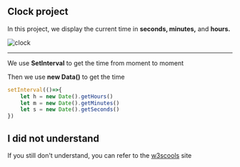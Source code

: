 ## Clock project

In this project, we display the current time in **seconds, minutes,** and **hours.**

![clock](https://33333.cdn.cke-cs.com/kSW7V9NHUXugvhoQeFaf/images/b37796c2bbddb66411419890a4b4a478dfe1e8459e44ac44.png)

---

We use **SetInterval** to get the time from moment to moment

Then we use **new Data()** to get the time

```javascript
setInterval(()=>{
    let h = new Date().getHours()
    let m = new Date().getMinutes()
    let s = new Date().getSeconds()
})
```

## I did not understand

If you still don't understand, you can refer to the [w3scools](https://www.w3schools.com/jsref/jsref_gethours.asp) site
